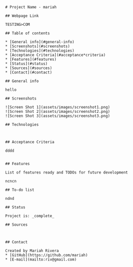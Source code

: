 
     
    # Project Name - mariah
    
    ## Webpage Link 

    TESTING>COM
    
    ## Table of contents

    * [General info](#general-info)
    * [Screenshots](#screenshots)
    * [Technologies](#technologies)
    * [Acceptance Criteria](#acceptance*criteria)
    * [Features](#features)
    * [Status](#status)
    * [Sources](#sources)
    * [Contact](#contact)

    ## General info

    hello

    ## Screenshots

    ![Screen Shot 1](assets/images/screenshot1.png)
    ![Screen Shot 2](assets/images/screenshot2.png)
    ![Screen Shot 3](assets/images/screenshot3.png)

    ## Technologies

    

    ## Acceptance Criteria
    
    dddd
    

    ## Features

    List of features ready and TODOs for future development

    ncncn

    ## To-do list

    ndnd

    ## Status

    Project is: _complete_ 

    ## Sources

    
    
    ## Contact

    Created by Mariah Rivera
    * [GitHub](https://github.com/mariah)
    * [E-mail](mailto:riv@gmail.com)

      